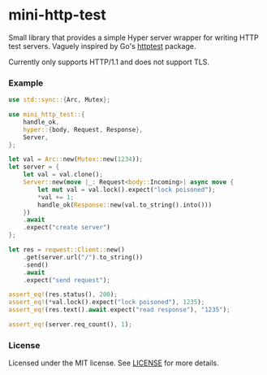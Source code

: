 # mini-http-test

Small library that provides a simple Hyper server wrapper for writing HTTP test
servers. Vaguely inspired by Go's
[httptest](https://pkg.go.dev/net/http/httptest#Server) package.

Currently only supports HTTP/1.1 and does not support TLS.

### Example

```rust
use std::sync::{Arc, Mutex};

use mini_http_test::{
    handle_ok,
    hyper::{body, Request, Response},
    Server,
};

let val = Arc::new(Mutex::new(1234));
let server = {
    let val = val.clone();
    Server::new(move |_: Request<body::Incoming>| async move {
        let mut val = val.lock().expect("lock poisoned");
        *val += 1;
        handle_ok(Response::new(val.to_string().into()))
    })
    .await
    .expect("create server")
};

let res = reqwest::Client::new()
    .get(server.url("/").to_string())
    .send()
    .await
    .expect("send request");

assert_eq!(res.status(), 200);
assert_eq!(*val.lock().expect("lock poisoned"), 1235);
assert_eq!(res.text().await.expect("read response"), "1235");

assert_eq!(server.req_count(), 1);
```

### License

Licensed under the MIT license. See [LICENSE](LICENSE) for more details.
